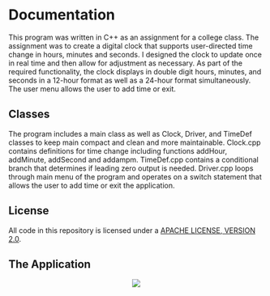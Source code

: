 # Documentation
This program was written in C++ as an assignment for a college class. The assignment was to create a digital clock that supports user-directed time change in hours, minutes and seconds. I designed the clock to update once in real time and then allow for adjustment as necessary. As part of the required functionality, the clock displays in double digit hours, minutes, and seconds in a 12-hour format as well as a 24-hour format simultaneously. The user menu allows the user to add time or exit.

## Classes 
The program includes a main class as well as Clock, Driver, and TimeDef classes to keep main compact and clean and more maintainable. Clock.cpp contains definitions for time change including functions addHour, addMinute, addSecond and addampm. TimeDef.cpp contains a conditional branch that determines if leading zero output is needed. Driver.cpp loops through main menu of the program and operates on a switch statement that allows the user to add time or exit the application.

## License
All code in this repository is licensed under a [APACHE LICENSE, VERSION 2.0](LICENSE-CODE).

## The Application
<p align="center">
    <img src="https://user-images.githubusercontent.com/110789514/211573425-96735ba2-31d2-4e6d-aa0e-e5ebb7679afe.png" />
  </a>
</p>
